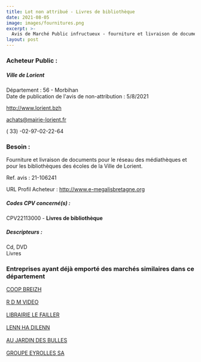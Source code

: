 ```yaml
---
title: Lot non attribué - Livres de bibliothèque
date: 2021-08-05
image: images/fournitures.png
excerpt: >-
  Avis de Marché Public infructueux - fourniture et livraison de documents pour le réseau des médiathèques et pour les bibliothèques des écoles de la ville de lorient
layout: post
---
```


### Acheteur Public :
##### Ville de Lorient
Département : 56 - Morbihan<br/>
Date de publication de l'avis de non-attribution : 5/8/2021


http://www.lorient.bzh

achats@mairie-lorient.fr

( 33) -02-97-02-22-64
### Besoin :

Fourniture et livraison de documents pour le réseau des médiathèques et pour les bibliothèques des écoles de la Ville de Lorient.

Ref. avis : 21-106241

URL Profil Acheteur : http://www.e-megalisbretagne.org

##### Codes CPV concerné(s) :
CPV22113000 - **Livres de bibliothèque** <br/>

##### Descripteurs :
Cd, DVD <br/>
Livres <br/>

### Entreprises ayant déjà emporté des marchés similaires dans ce département
<a href="/entreprise-543/siren-006080170">COOP BREIZH</a><br/><br/>
<a href="/entreprise-545/siren-317526309">R D M VIDEO</a><br/><br/>
<a href="/entreprise-547/siren-329892012">LIBRAIRIE LE FAILLER</a><br/><br/>
<a href="/entreprise-558/siren-419028360">LENN HA DILENN</a><br/><br/>
<a href="/entreprise-567/siren-500144464">AU JARDIN DES BULLES</a><br/><br/>
<a href="/entreprise-574/siren-775662604">GROUPE EYROLLES SA</a><br/><br/>
